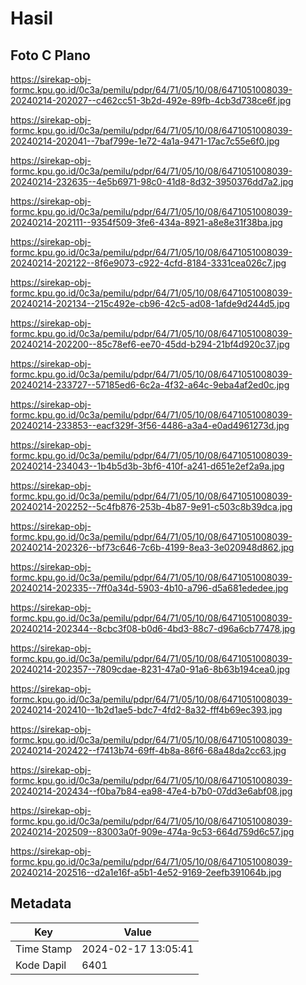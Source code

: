 # Hasil

## Foto C Plano

https://sirekap-obj-formc.kpu.go.id/0c3a/pemilu/pdpr/64/71/05/10/08/6471051008039-20240214-202027--c462cc51-3b2d-492e-89fb-4cb3d738ce6f.jpg

https://sirekap-obj-formc.kpu.go.id/0c3a/pemilu/pdpr/64/71/05/10/08/6471051008039-20240214-202041--7baf799e-1e72-4a1a-9471-17ac7c55e6f0.jpg

https://sirekap-obj-formc.kpu.go.id/0c3a/pemilu/pdpr/64/71/05/10/08/6471051008039-20240214-232635--4e5b6971-98c0-41d8-8d32-3950376dd7a2.jpg

https://sirekap-obj-formc.kpu.go.id/0c3a/pemilu/pdpr/64/71/05/10/08/6471051008039-20240214-202111--9354f509-3fe6-434a-8921-a8e8e31f38ba.jpg

https://sirekap-obj-formc.kpu.go.id/0c3a/pemilu/pdpr/64/71/05/10/08/6471051008039-20240214-202122--8f6e9073-c922-4cfd-8184-3331cea026c7.jpg

https://sirekap-obj-formc.kpu.go.id/0c3a/pemilu/pdpr/64/71/05/10/08/6471051008039-20240214-202134--215c492e-cb96-42c5-ad08-1afde9d244d5.jpg

https://sirekap-obj-formc.kpu.go.id/0c3a/pemilu/pdpr/64/71/05/10/08/6471051008039-20240214-202200--85c78ef6-ee70-45dd-b294-21bf4d920c37.jpg

https://sirekap-obj-formc.kpu.go.id/0c3a/pemilu/pdpr/64/71/05/10/08/6471051008039-20240214-233727--57185ed6-6c2a-4f32-a64c-9eba4af2ed0c.jpg

https://sirekap-obj-formc.kpu.go.id/0c3a/pemilu/pdpr/64/71/05/10/08/6471051008039-20240214-233853--eacf329f-3f56-4486-a3a4-e0ad4961273d.jpg

https://sirekap-obj-formc.kpu.go.id/0c3a/pemilu/pdpr/64/71/05/10/08/6471051008039-20240214-234043--1b4b5d3b-3bf6-410f-a241-d651e2ef2a9a.jpg

https://sirekap-obj-formc.kpu.go.id/0c3a/pemilu/pdpr/64/71/05/10/08/6471051008039-20240214-202252--5c4fb876-253b-4b87-9e91-c503c8b39dca.jpg

https://sirekap-obj-formc.kpu.go.id/0c3a/pemilu/pdpr/64/71/05/10/08/6471051008039-20240214-202326--bf73c646-7c6b-4199-8ea3-3e020948d862.jpg

https://sirekap-obj-formc.kpu.go.id/0c3a/pemilu/pdpr/64/71/05/10/08/6471051008039-20240214-202335--7ff0a34d-5903-4b10-a796-d5a681ededee.jpg

https://sirekap-obj-formc.kpu.go.id/0c3a/pemilu/pdpr/64/71/05/10/08/6471051008039-20240214-202344--8cbc3f08-b0d6-4bd3-88c7-d96a6cb77478.jpg

https://sirekap-obj-formc.kpu.go.id/0c3a/pemilu/pdpr/64/71/05/10/08/6471051008039-20240214-202357--7809cdae-8231-47a0-91a6-8b63b194cea0.jpg

https://sirekap-obj-formc.kpu.go.id/0c3a/pemilu/pdpr/64/71/05/10/08/6471051008039-20240214-202410--1b2d1ae5-bdc7-4fd2-8a32-fff4b69ec393.jpg

https://sirekap-obj-formc.kpu.go.id/0c3a/pemilu/pdpr/64/71/05/10/08/6471051008039-20240214-202422--f7413b74-69ff-4b8a-86f6-68a48da2cc63.jpg

https://sirekap-obj-formc.kpu.go.id/0c3a/pemilu/pdpr/64/71/05/10/08/6471051008039-20240214-202434--f0ba7b84-ea98-47e4-b7b0-07dd3e6abf08.jpg

https://sirekap-obj-formc.kpu.go.id/0c3a/pemilu/pdpr/64/71/05/10/08/6471051008039-20240214-202509--83003a0f-909e-474a-9c53-664d759d6c57.jpg

https://sirekap-obj-formc.kpu.go.id/0c3a/pemilu/pdpr/64/71/05/10/08/6471051008039-20240214-202516--d2a1e16f-a5b1-4e52-9169-2eefb391064b.jpg


## Metadata

| Key        | Value               |
| ---------- | ------------------- |
| Time Stamp | 2024-02-17 13:05:41 |
| Kode Dapil | 6401                |



